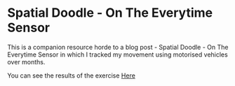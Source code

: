 Spatial Doodle - On The Everytime Sensor
========

This is a companion resource horde to a blog post  - Spatial Doodle - On The Everytime Sensor in which I tracked my movement using motorised vehicles over months.

You can see the results of the exercise 
[Here](https://ziosframe.cartodb.com/viz/850d3478-c40b-11e5-a119-0ecd1babdde5/public_map)
